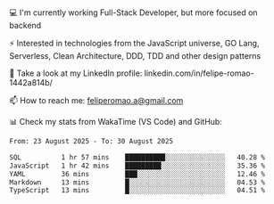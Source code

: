 💻 I'm currently working Full-Stack Developer, but more focused on backend

⚡ Interested in technologies from the JavaScript universe, GO Lang, Serverless, Clean Architecture, DDD, TDD and other design patterns

👥 Take a look at my LinkedIn profile: linkedin.com/in/felipe-romao-1442a814b/

📫 How to reach me: feliperomao.a@gmail.com

📊 Check my stats from WakaTime (VS Code) and GitHub:

<!--START_SECTION:waka-->

```txt
From: 23 August 2025 - To: 30 August 2025

SQL          1 hr 57 mins    ██████████░░░░░░░░░░░░░░░   40.28 %
JavaScript   1 hr 42 mins    █████████░░░░░░░░░░░░░░░░   35.36 %
YAML         36 mins         ███░░░░░░░░░░░░░░░░░░░░░░   12.46 %
Markdown     13 mins         █░░░░░░░░░░░░░░░░░░░░░░░░   04.53 %
TypeScript   13 mins         █░░░░░░░░░░░░░░░░░░░░░░░░   04.51 %
```

<!--END_SECTION:waka-->
